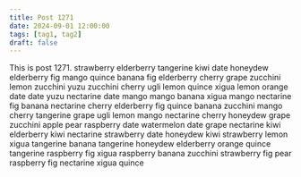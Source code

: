 ```yaml
---
title: Post 1271
date: 2024-09-01 12:00:00
tags: [tag1, tag2]
draft: false
---
```

This is post 1271.
strawberry
elderberry
tangerine
kiwi
date
honeydew
elderberry
fig
mango
quince
banana
fig
elderberry
cherry
grape
zucchini
lemon
zucchini
yuzu
zucchini
cherry
ugli
lemon
quince
xigua
lemon
orange
date
date
yuzu
nectarine
date
mango
mango
banana
xigua
mango
nectarine
fig
banana
nectarine
cherry
elderberry
fig
quince
banana
zucchini
mango
cherry
tangerine
grape
ugli
lemon
mango
nectarine
cherry
honeydew
grape
zucchini
apple
pear
raspberry
date
watermelon
date
grape
nectarine
kiwi
elderberry
kiwi
nectarine
strawberry
date
honeydew
kiwi
strawberry
lemon
xigua
tangerine
banana
tangerine
honeydew
elderberry
orange
quince
tangerine
raspberry
fig
xigua
raspberry
banana
zucchini
strawberry
fig
pear
raspberry
fig
nectarine
xigua
quince
